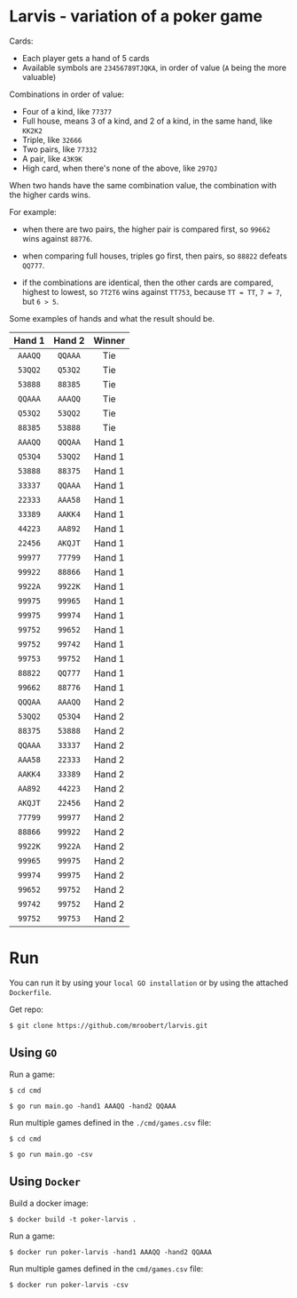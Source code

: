 # Larvis - variation of a poker game

Cards:

- Each player gets a hand of 5 cards
- Available symbols are `23456789TJQKA`, in order of value (`A` being the more
  valuable)

Combinations in order of value:

- Four of a kind, like `77377`
- Full house, means 3 of a kind, and 2 of a kind, in the same hand, like `KK2K2`
- Triple, like `32666`
- Two pairs, like `77332`
- A pair, like `43K9K`
- High card, when there's none of the above, like `297QJ`

When two hands have the same combination value, the combination with the higher
cards wins.

For example:

- when there are two pairs, the higher pair is compared first, so
  `99662` wins against `88776`.

- when comparing full houses, triples go first, then
  pairs, so `88822` defeats `QQ777`.

- if the combinations are identical, then the
  other cards are compared, highest to lowest, so `7T2T6` wins against `TT753`,
  because `TT = TT`, `7 = 7`, but `6 > 5`.

Some examples of hands and what the result should be.

| Hand 1  | Hand 2  | Winner |
| :-----: | :-----: | :----: |
| `AAAQQ` | `QQAAA` |  Tie   |
| `53QQ2` | `Q53Q2` |  Tie   |
| `53888` | `88385` |  Tie   |
| `QQAAA` | `AAAQQ` |  Tie   |
| `Q53Q2` | `53QQ2` |  Tie   |
| `88385` | `53888` |  Tie   |
| `AAAQQ` | `QQQAA` | Hand 1 |
| `Q53Q4` | `53QQ2` | Hand 1 |
| `53888` | `88375` | Hand 1 |
| `33337` | `QQAAA` | Hand 1 |
| `22333` | `AAA58` | Hand 1 |
| `33389` | `AAKK4` | Hand 1 |
| `44223` | `AA892` | Hand 1 |
| `22456` | `AKQJT` | Hand 1 |
| `99977` | `77799` | Hand 1 |
| `99922` | `88866` | Hand 1 |
| `9922A` | `9922K` | Hand 1 |
| `99975` | `99965` | Hand 1 |
| `99975` | `99974` | Hand 1 |
| `99752` | `99652` | Hand 1 |
| `99752` | `99742` | Hand 1 |
| `99753` | `99752` | Hand 1 |
| `88822` | `QQ777` | Hand 1 |
| `99662` | `88776` | Hand 1 |
| `QQQAA` | `AAAQQ` | Hand 2 |
| `53QQ2` | `Q53Q4` | Hand 2 |
| `88375` | `53888` | Hand 2 |
| `QQAAA` | `33337` | Hand 2 |
| `AAA58` | `22333` | Hand 2 |
| `AAKK4` | `33389` | Hand 2 |
| `AA892` | `44223` | Hand 2 |
| `AKQJT` | `22456` | Hand 2 |
| `77799` | `99977` | Hand 2 |
| `88866` | `99922` | Hand 2 |
| `9922K` | `9922A` | Hand 2 |
| `99965` | `99975` | Hand 2 |
| `99974` | `99975` | Hand 2 |
| `99652` | `99752` | Hand 2 |
| `99742` | `99752` | Hand 2 |
| `99752` | `99753` | Hand 2 |

# Run

You can run it by using your `local GO installation` or by using the attached `Dockerfile`.

Get repo:

```shell
$ git clone https://github.com/mroobert/larvis.git
```

## Using `GO`

Run a game:

```shell
$ cd cmd

$ go run main.go -hand1 AAAQQ -hand2 QQAAA
```

Run multiple games defined in the `./cmd/games.csv` file:

```shell
$ cd cmd

$ go run main.go -csv
```

## Using `Docker`

Build a docker image:

```shell
$ docker build -t poker-larvis .
```

Run a game:

```shell
$ docker run poker-larvis -hand1 AAAQQ -hand2 QQAAA
```

Run multiple games defined in the `cmd/games.csv` file:

```shell
$ docker run poker-larvis -csv
```

